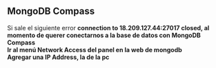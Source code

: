 ## MongoDB Compass
Si sale el siguiente error <b>connection <monitor> to 18.209.127.44:27017 closed<b>, al momento de 
querer conectarnos a la base de datos con MongoDB Compass<br>
Ir al menú Network Access del panel en la web de mongodb<br>
Agregar una IP Address, la de la pc



